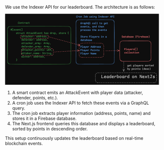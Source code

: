 We use the Indexer API for our leaderboard. The architecture is as follows: 

![alt text](image.png)

1. A smart contract emits an AttackEvent with player data (attacker, defender, points, etc.).
2. A cron job uses the Indexer API to fetch these events via a GraphQL query.
3. The cron job extracts player information (address, points, name) and stores it in a Firebase database.
4. The Next.js frontend queries this database and displays a leaderboard, sorted by points in descending order.

This setup continuously updates the leaderboard based on real-time blockchain events.